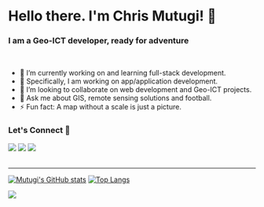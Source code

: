 <h1> Hello there. I'm Chris Mutugi! 👋</h1>
<h3>I am a Geo-ICT developer, ready for adventure</h3>

<br>

- 🔭 I’m currently working on and learning full-stack development.
- 🌱 Specifically, I am working on app/application development.
- 👯 I’m looking to collaborate on web development and Geo-ICT projects.
- 💬 Ask me about GIS, remote sensing solutions and football.
- ⚡ Fun fact: A map without a scale is just a picture.


<h3>Let's Connect 🤝</h3>
<div>
<a target="_blank"
href="https://www.linkedin.com/in/chris-mutugi-46594b123/"><img
src="https://img.shields.io/badge/-LinkedIn-0077b5?style=for-the-badge&logo=LinkedIn&logoColor=white"></img></a> <a target="_blank"
href="mailto:mutugichris@gmail.com"><img
src="https://img.shields.io/badge/-Gmail-D14836?style=for-the-badge&logo=Gmail&logoColor=white"></img></a> <a target="_blank"
href="https://twitter.com/chris__mutugi"><img
src="https://img.shields.io/badge/-Twitter-1DA1F2?style=for-the-badge&logo=Twitter&logoColor=white"></img></a>
<div/>

<br>
<hr>
 
 [![Mutugi's GitHub stats](https://github-readme-stats.vercel.app/api?username=mutugi-c&langs_count=10&layout=compact&show_icons=true&locale=en&size_weight=0.8&count_weight=0.2&theme=dark)](https://github.com/mutugi-c/github-readme-stats)  [![Top Langs](https://github-readme-stats.vercel.app/api/top-langs/?username=mutugi-c&show_icons=true&locale=en&theme=dark)](https://github.com/mutugi-c/github-readme-stats)
 <br>
<p >
  <img src="https://streak-stats.demolab.com/?user=mutugi-c&&show_icons=true&theme=dark&card_width=785" />
</p>
